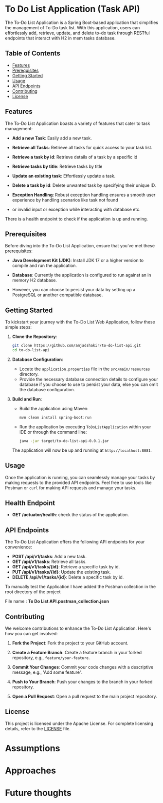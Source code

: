 # To Do List Application (Task API)

The To-Do List Application is a Spring Boot-based application that simplifies the management of To-Do task list. With
this application, users can effortlessly add, retrieve, update, and delete to-do task through RESTful endpoints that
interact with H2 in mem tasks database.

## Table of Contents

- [Features](#features)
- [Prerequisites](#prerequisites)
- [Getting Started](#getting-started)
- [Usage](#usage)
- [API Endpoints](#api-endpoints)
- [Contributing](#contributing)
- [License](#license)

## Features

The To-Do List Application boasts a variety of features that cater to task management:

- **Add a new Task**: Easily add a new task.

- **Retrieve all Tasks**: Retrieve all tasks for quick access to your
  task list.

- **Retrieve a task by id**: Retrieve details of a task by a specific id

- **Retrieve tasks by title**: Retrieve tasks by title

- **Update an existing task**: Effortlessly update a task.

- **Delete a task by id**: Delete unwanted task by specifying their unique ID.

- **Exception Handling**: Robust exception handling ensures a smooth user experience by handling scenarios like task not found
- or invalid input or exception while interacting with database etc.

There is a health endpoint to check if the application is up and running.

## Prerequisites

Before diving into the To-Do List Application, ensure that you've met these prerequisites:

- **Java Development Kit (JDK)**: Install JDK 17 or a higher version to compile and run the application.

- **Database**: Currently the application is configured to run against an in memory H2 database.
- However, you can choose to persist your data by setting up a PostgreSQL or another compatible database.

## Getting Started

To kickstart your journey with the To-Do List Web Application, follow these simple steps:

1. **Clone the Repository**:

   ```bash
   git clone https://github.com/amjadshakir/to-do-list-api.git
   cd to-do-list-api
   ```

2. **Database Configuration**:

    - Locate the `application.properties` file in the `src/main/resources` directory.
    - Provide the necessary database connection details to configure your database if you choose to use to persist your data, else you can omit the database configuration.

3. **Build and Run**:

    - Build the application using Maven:

      ```bash
      mvn clean install spring-boot:run
      ```

    - Run the application by executing `ToDoListApplication` within your IDE or through the command line:

      ```bash
      java -jar target/to-do-list-api-0.0.1.jar
      ```

   The application will now be up and running at `http://localhost:8081`.

## Usage

Once the application is running, you can seamlessly manage your tasks by making requests to the provided API
endpoints.
Feel free to use tools like Postman or `curl` for making API requests and manage your tasks.

## Health Endpoint
- **GET /actuator/health**: check the status of the application.

## API Endpoints

The To-Do List Application offers the following API endpoints for your convenience:

- **POST /api/v1/tasks**: Add a new task.
- **GET /api/v1/tasks**: Retrieve all tasks.
- **GET /api/v1/tasks/{id}**: Retrieve a specific task by id.
- **PUT /api/v1/tasks/{id}**: Update the existing task.
- **DELETE /api/v1/tasks/{id}**: Delete a specific task by id.

To manually test the Application I have added the Postman collection in the root directory of the project

File name : **To Do List API.postman_collection.json**


## Contributing

We welcome contributions to enhance the To-Do List Application. Here's how you can get involved:

1. **Fork the Project**: Fork the project to your GitHub account.

2. **Create a Feature Branch**: Create a feature branch in your forked repository, e.g., `feature/your-feature`.

3. **Commit Your Changes**: Commit your code changes with a descriptive message, e.g., 'Add some feature'.

4. **Push to Your Branch**: Push your changes to the branch in your forked repository.

5. **Open a Pull Request**: Open a pull request to the main project repository.

## License

This project is licensed under the Apache License. For complete licensing details, refer to the [LICENSE](LICENSE) file.

# Assumptions

# Approaches

# Future thoughts




